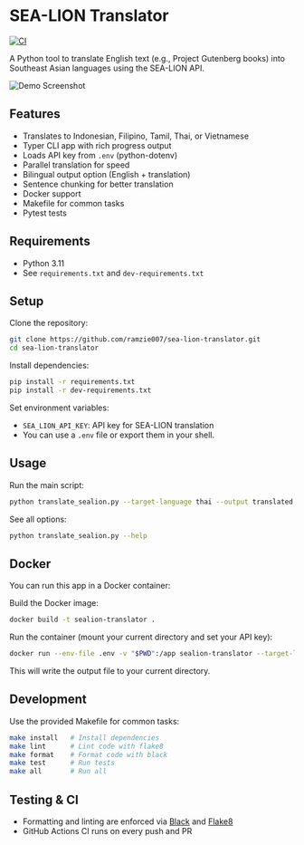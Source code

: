 # SEA-LION Translator
[![CI](https://github.com/ramzie007/sea-translator/actions/workflows/ci.yml/badge.svg)](https://github.com/ramzie007/sea-translator/actions/workflows/ci.yml)

A Python tool to translate English text (e.g., Project Gutenberg books) into Southeast Asian languages using the SEA-LION API.

![Demo Screenshot](../images/image.png)

## Features
- Translates to Indonesian, Filipino, Tamil, Thai, or Vietnamese
- Typer CLI app with rich progress output
- Loads API key from `.env` (python-dotenv)
- Parallel translation for speed
- Bilingual output option (English + translation)
- Sentence chunking for better translation
- Docker support
- Makefile for common tasks
- Pytest tests

## Requirements
- Python 3.11
- See `requirements.txt` and `dev-requirements.txt`

## Setup
Clone the repository:
```sh
git clone https://github.com/ramzie007/sea-lion-translator.git
cd sea-lion-translator
```
Install dependencies:
```sh
pip install -r requirements.txt
pip install -r dev-requirements.txt
```
Set environment variables:
- `SEA_LION_API_KEY`: API key for SEA-LION translation
- You can use a `.env` file or export them in your shell.

## Usage
Run the main script:
```sh
python translate_sealion.py --target-language thai --output translated.txt
```
See all options:
```sh
python translate_sealion.py --help
```

## Docker
You can run this app in a Docker container:

Build the Docker image:
```sh
docker build -t sealion-translator .
```
Run the container (mount your current directory and set your API key):
```sh
docker run --env-file .env -v "$PWD":/app sealion-translator --target-language thai --output /app/translated.txt
```
This will write the output file to your current directory.

## Development
Use the provided Makefile for common tasks:
```sh
make install   # Install dependencies
make lint      # Lint code with flake8
make format    # Format code with black
make test      # Run tests
make all       # Run all
```

## Testing & CI
- Formatting and linting are enforced via [Black](https://black.readthedocs.io/) and [Flake8](https://flake8.pycqa.org/)
- GitHub Actions CI runs on every push and PR